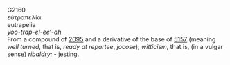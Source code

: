 G2160  
εὐτραπελία  
eutrapelia  
*yoo-trap-el-ee‘-ah*  
From a compound of [2095](g2095) and a derivative of the base of
[5157](g5157) (meaning *well* *turned*, that is, *ready* *at*
*repartee*, *jocose*); *witticism*, that is, (in a vulgar sense)
*ribaldry:* - jesting.  
